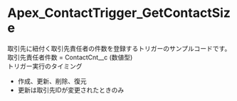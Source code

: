 Apex_ContactTrigger_GetContactSize
==================================

取引先に紐付く取引先責任者の件数を登録するトリガーのサンプルコードです。
<br/>
取引先責任者件数 = ContactCnt__c (数値型)
<br/>
トリガー実行のタイミング
- 作成、更新、削除、復元
- 更新は取引先IDが変更されたときのみ
